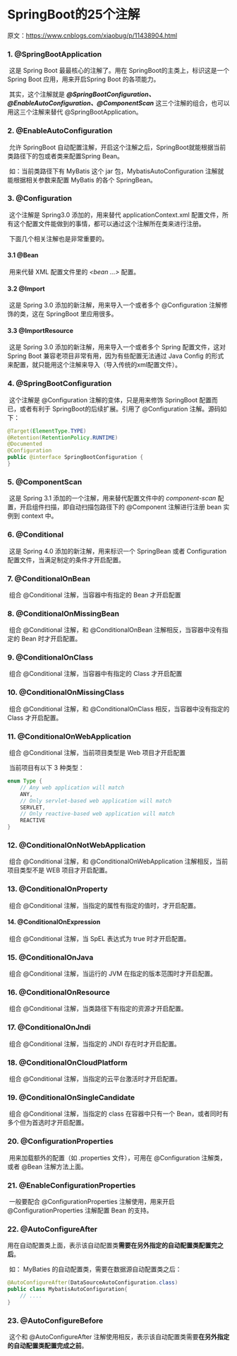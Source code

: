 # SpringBoot的25个注解

原文：https://www.cnblogs.com/xiaobug/p/11438904.html



### 1. @SpringBootApplication

​        这是 Spring Boot 最最核心的注解了。用在 SpringBoot的主类上，标识这是一个 Spring Boot 应用，用来开启Spring Boot 的各项能力。

​        其实，这个注解就是 ***@SpringBootConfiguration、@EnableAutoConfiguration、@ComponentScan*** 这三个注解的组合，也可以用这三个注解来替代 @SpringBootApplication。

### 2. @EnableAutoConfiguration

​        允许 SpringBoot 自动配置注解，开启这个注解之后，SpringBoot就能根据当前类路径下的包或者类来配置Spring Bean。

​        如：当前类路径下有 MyBatis 这个 jar 包，MybatisAutoConfiguration 注解就能根据相关参数来配置 MyBatis 的各个 SpringBean。

### 3. @Configuration

​        这个注解是 Spring3.0 添加的，用来替代 applicationContext.xml 配置文件，所有这个配置文件能做到的事情，都可以通过这个注解所在类来进行注册。

​        下面几个相关注解也是非常重要的。

#### 3.1 @Bean

​        用来代替 XML 配置文件里的 *<bean ...>* 配置。

#### 3.2 @Import

​        这是 Spring 3.0 添加的新注解，用来导入一个或者多个 @Configuration 注解修饰的类，这在 SpringBoot 里应用很多。

#### 3.3 @ImportResource

​        这是 Spring 3.0 添加的新注解，用来导入一个或者多个 Spring 配置文件，这对 Spring Boot 兼容老项目非常有用，因为有些配置无法通过 Java Config 的形式来配置，就只能用这个注解来导入（导入传统的xml配置文件）。

### 4. @SpringBootConfiguration

​        这个注解是 @Configuration 注解的变体，只是用来修饰 SpringBoot 配置而已，或者有利于 SpringBoot的后续扩展。引用了 @Configuration 注解。源码如下：

```java
@Target(ElementType.TYPE)
@Retention(RetentionPolicy.RUNTIME)
@Documented
@Configuration
public @interface SpringBootConfiguration {    
}
```

### 5. @ComponentScan

​        这是 Spring 3.1 添加的一个注解，用来替代配置文件中的 *component-scan* 配置，开启组件扫描，即自动扫描包路径下的 @Component 注解进行注册 bean 实例到 context 中。

### 6. @Conditional

​     这是 Spring 4.0 添加的新注解，用来标识一个 SpringBean 或者 Configuration 配置文件，当满足制定的条件才开启配置。

### 7. @ConditionalOnBean

​        组合 @Conditional 注解，当容器中有指定的 Bean 才开启配置

### 8. @ConditionalOnMissingBean

​        组合 @Conditional 注解，和 @ConditionalOnBean 注解相反，当容器中没有指定的 Bean 时才开启配置。

### 9. @ConditionalOnClass

​        组合 @Conditional 注解，当容器中有指定的 Class 才开启配置

### 10. @ConditionalOnMissingClass

​        组合 @Conditional 注解，和 @ConditionalOnClass 相反，当容器中没有指定的 Class 才开启配置。

### 11. @ConditionalOnWebApplication

​        组合 @Conditional 注解，当前项目类型是 Web 项目才开启配置

​       当前项目有以下 3 种类型：

```java
enum Type {
    // Any web application will match
    ANY,
    // Only servlet-based web application will match
    SERVLET,
    // Only reactive-based web application will match
    REACTIVE
}
```

### 12. @ConditionalOnNotWebApplication

​        组合 @Conditional 注解，和 @ConditionalOnWebApplication 注解相反，当前项目类型不是 WEB 项目才开启配置。

### 13. @ConditionalOnProperty

​        组合 @Conditional 注解，当指定的属性有指定的值时，才开启配置。

#### 14. @ConditionalOnExpression

​        组合 @Conditional 注解，当 SpEL 表达式为 true 时才开启配置。

### 15. @ConditionalOnJava

​        组合 @Conditional 注解，当运行的 JVM 在指定的版本范围时才开启配置。

### 16. @ConditionalOnResource

​        组合 @Conditional 注解，当类路径下有指定的资源才开启配置。

### 17. @ConditionalOnJndi

​        组合 @Conditional 注解，当指定的 JNDI 存在时才开启配置。

### 18. @ConditionalOnCloudPlatform

​        组合 @Conditional 注解，当指定的云平台激活时才开启配置。

### 19. @ConditionalOnSingleCandidate

​        组合 @Conditional 注解，当指定的 class 在容器中只有一个 Bean，或者同时有多个但为首选时才开启配置。

### 20. @ConfigurationProperties

​        用来加载额外的配置（如 .properties 文件），可用在 @Configuration 注解类，或者 @Bean 注解方法上面。

### 21. @EnableConfigurationProperties

​        一般要配合 @ConfigurationProperties 注解使用，用来开启 @ConfigurationProperties 注解配置 Bean 的支持。

### 22. @AutoConfigureAfter

​        用在自动配置类上面，表示该自动配置类**需要在另外指定的自动配置类配置完之后**。

​        如： MyBaties 的自动配置类，需要在数据源自动配置类之后：

```java
@AutoConfigureAfter(DataSourceAutoConfiguration.class)
public class MybatisAutoConfiguration{
    // ....
}
```

### 23. @AutoConfigureBefore

​        这个和 @AutoConfigureAfter 注解使用相反，表示该自动配置类需要**在另外指定的自动配置类配置完成之前**。



